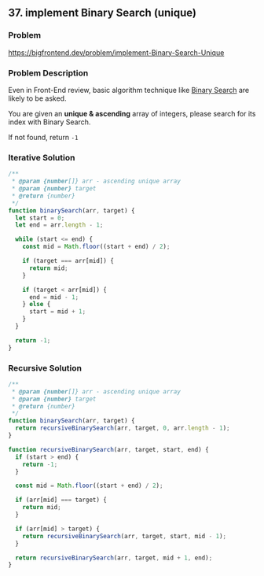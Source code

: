 ## 37. implement Binary Search (unique)

### Problem

https://bigfrontend.dev/problem/implement-Binary-Search-Unique

### Problem Description

Even in Front-End review, basic algorithm technique like [Binary Search](https://en.wikipedia.org/wiki/Binary_search_algorithm) are likely to be asked.

You are given an **unique & ascending** array of integers, please search for its index with Binary Search.

If not found, return `-1`

### Iterative Solution

```js
/**
 * @param {number[]} arr - ascending unique array
 * @param {number} target
 * @return {number}
 */
function binarySearch(arr, target) {
  let start = 0;
  let end = arr.length - 1;

  while (start <= end) {
    const mid = Math.floor((start + end) / 2);

    if (target === arr[mid]) {
      return mid;
    }

    if (target < arr[mid]) {
      end = mid - 1;
    } else {
      start = mid + 1;
    }
  }

  return -1;
}
```

### Recursive Solution

```js
/**
 * @param {number[]} arr - ascending unique array
 * @param {number} target
 * @return {number}
 */
function binarySearch(arr, target) {
  return recursiveBinarySearch(arr, target, 0, arr.length - 1);
}

function recursiveBinarySearch(arr, target, start, end) {
  if (start > end) {
    return -1;
  }

  const mid = Math.floor((start + end) / 2);

  if (arr[mid] === target) {
    return mid;
  }

  if (arr[mid] > target) {
    return recursiveBinarySearch(arr, target, start, mid - 1);
  }

  return recursiveBinarySearch(arr, target, mid + 1, end);
}
```
